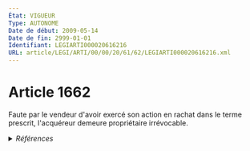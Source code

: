 ```yaml
---
État: VIGUEUR
Type: AUTONOME
Date de début: 2009-05-14
Date de fin: 2999-01-01
Identifiant: LEGIARTI000020616216
URL: article/LEGI/ARTI/00/00/20/61/62/LEGIARTI000020616216.xml
---
```


<h1>Article 1662</h1>

Faute par le vendeur d'avoir exercé son action en rachat dans le terme prescrit,
l'acquéreur demeure propriétaire irrévocable.


<details>
  <summary><em>Références</em></summary>

  <h2>Articles faisant référence à l'article</h2>
  
  <ul>
    <li>
      <a href="https://legal.tricoteuses.fr//redirection/LEGIARTI000020606392?vers=git&vers=legifrance">LOI n° 2009-526 du 12 mai 2009 de simplification et de clarification du droit et d'allègement des procédures - article 10 ENTIEREMENT_MODIF</a> MODIFIE source
    </li>
  </ul>
  
  <h2>Références faites par l'article</h2>
  
  <ul>
    <li>
      2009-05-12 MODIFIE cible <a href="https://legal.tricoteuses.fr//redirection/LEGIARTI000020606392?vers=git&vers=legifrance">LOI n° 2009-526 du 12 mai 2009 de simplification et de clarification du droit et d'allègement des procédures - article 10 ENTIEREMENT_MODIF</a>
    </li>
  </ul>
</details>
